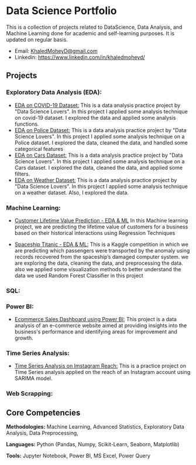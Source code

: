# Data Science Portfolio
This is a collection of projects related to DataScience, Data Analysis, and Machine Learning done for academic and self-learning purposes.
It is updated on regular basis.

- Email: KhaledMoheyD@gmail.com
- Linkedin: https://www.linkedin.com/in/khaledmoheyd/

## Projects

### Exploratory Data Analysis (EDA):

- [EDA on COVID-19 Dataset:](https://github.com/KhaledMoheyD/EDA-on-Covid19-Dataset) This is a data analysis practice project by "Data Science Lovers". In this project I applied some analysis technique on covid-19 dataset. I explored the data and applied some analysis functions.
- [EDA on Police Dataset:](https://github.com/KhaledMoheyD/EDA-on-Police-Dataset) This is a data analysis practice project by "Data Science Lovers". In this project I applied some analysis technique on a Police dataset. I explored the data, cleaned the data, and handled some categorical features
- [EDA on Cars Dataset:](https://github.com/KhaledMoheyD/EDA-on-Cars-Dataset) This is a data analysis practice project by "Data Science Lovers". In this project I applied some analysis technique on a Cars dataset. I explored the data, cleaned the data, and applied some filters.
- [EDA on Weather Dataset:](https://github.com/KhaledMoheyD/EDA-on-Weather-Dataset) This is a data analysis practice project by "Data Science Lovers". In this project I applied some analysis technique on a weather dataset. Also, I explored the data.

### Machine Learning:

-  [Customer Lifetime Value Prediction - EDA & ML](https://github.com/KhaledMoheyD/Customer-Lifetime-Value-Prediction) In this Machine learning project, we are predicting the lifetime value of customers for a business based on their historical interactions using Regression Techniques

-  [Spaceship Titanic - EDA & ML:](https://github.com/KhaledMoheyD/Spaceship-Titanic-EDA-ML) This is a Kaggle competition in which we are predicting which passengers were transported by the anomaly using records recovered from the spaceship’s damaged computer system.
we are exploring the data, cleaning the data, and preprocessing the data.
also we applied some visualization methods to better understand the data
we used Random Forest Classifier in this project

### SQL:


### Power BI:

- [Ecommerce Sales Dashboard using Power BI:](https://github.com/KhaledMoheyD/E-commerce-Sales-Dashboard-PowerBI) This project is a data analysis of an e-commerce website aimed at providing insights into the business's performance and identifying areas for improvement and growth.


### Time Series Analysis:
- [Time Series Analysis on Imstagram Reach:](https://github.com/KhaledMoheyD/Time-Series-Analysis-on-Instagram-Reach) This is a practice project on Time Series analysis applied on the reach of an Instagram account using SARIMA model.

### Web Scrapping:

## Core Competencies

**Methodologies:**  Machine Learning, Advanced Statistics, Exploratory Data Analysis, Data Preprocessing,

**Languages:** Python (Pandas, Numpy, Scikit-Learn, Seaborn, Matplotlib)

**Tools:** Jupyter Notebook, Power BI, MS Excel, Power Query
